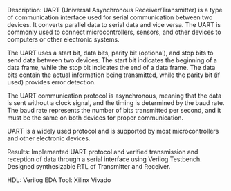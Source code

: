 Description:
UART (Universal Asynchronous Receiver/Transmitter) is a type of communication interface used for serial communication between two devices. It converts parallel data to serial data and vice versa. The UART is commonly used to connect microcontrollers, sensors, and other devices to computers or other electronic systems.

The UART uses a start bit, data bits, parity bit (optional), and stop bits to send data between two devices. The start bit indicates the beginning of a data frame, while the stop bit indicates the end of a data frame. The data bits contain the actual information being transmitted, while the parity bit (if used) provides error detection.

The UART communication protocol is asynchronous, meaning that the data is sent without a clock signal, and the timing is determined by the baud rate. The baud rate represents the number of bits transmitted per second, and it must be the same on both devices for proper communication.

UART is a widely used protocol and is supported by most microcontrollers and other electronic devices.

Results:
Implemented UART protocol and verified transmission and reception of data through a serial interface using Verilog Testbench. Designed synthesizable RTL of Transmitter and Receiver.

HDL: Verilog 
EDA Tool: Xilinx Vivado




